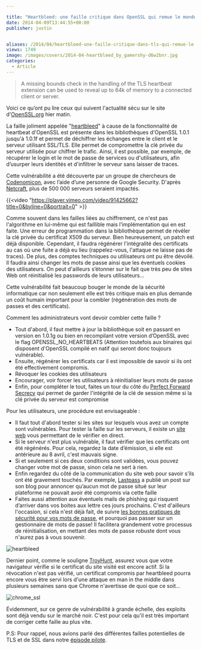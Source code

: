 ```yaml
---

title: "Heartbleed: une faille critique dans OpenSSL qui remue le monde de la sécurité informatique"
date: 2014-04-09T13:44:55+00:00
publisher: justin


aliases: /2014/04/heartbleed-une-faille-critique-dans-tls-qui-remue-le-monde-la-securite-informatique/
views: 1749
image: /images/covers/2014-04-heartbleed_by_gamershy-d6w2bnr.jpg
categories:
  - Article
---
```

> A missing bounds check in the handling of the TLS heartbeat extension can be
used to reveal up to 64k of memory to a connected client or server.

Voici ce qu’ont pu lire ceux qui suivent l'actualité sécu sur le site d'[OpenSSL.org](http://www.openssl.org) hier matin.

La faille joliment appelée "[heartbleed](http://heartbleed.com/)" à cause de la fonctionnalité de heartbeat d'OpenSSL est présente dans les bibliothèques d'OpenSSL 1.0.1 jusqu'à 1.0.1f et permet de déchiffrer les échanges entre le client et le serveur utilisant SSL/TLS. Elle permet de compromettre la clé privée du serveur utilisée pour chiffrer le trafic. Ainsi, il est possible, par exemple, de récupérer le login et le mot de passe de services ou d'utilisateurs, afin d’usurper leurs identités et d'infiltrer le serveur sans laisser de traces.

Cette vulnérabilité a été découverte par un groupe de chercheurs de [Codenomicon](http://www.codenomicon.com/), avec l’aide d’une personne de Google Security. D'après [Netcraft](http://news.netcraft.com/archives/2014/04/08/half-a-million-widely-trusted-websites-vulnerable-to-heartbleed-bug.html), plus de 500 000 serveurs seraient impactés.

{{<video "https://player.vimeo.com/video/91425662?title=0&byline=0&portrait=0" >}}


Comme souvent dans les failles liées au chiffrement, ce n'est pas l'algorithme en lui-même qui est faillible mais l’implémentation qui en est faite. Une erreur de programmation dans la bibliothèque permet de révéler la clé privée du certificat X509 du serveur. Bien heureusement, un patch est déjà disponible. Cependant, il faudra régénérer l'intégralité des certificats au cas où une fuite a déjà eu lieu (rappelez-vous, l'attaque ne laisse pas de traces). De plus, des comptes techniques ou utilisateurs ont pu être dévoilé. Il faudra ainsi changer les mots de passe ainsi que les éventuels cookies des utilisateurs. On peut d'ailleurs s’étonner sur le fait que très peu de sites Web ont réinitialisé les passwords de leurs utilisateurs...

Cette vulnérabilité fait beaucoup bouger le monde de la sécurité informatique car non seulement elle est très critique mais en plus demande un coût humain important pour la combler (régénération des mots de passes et des certificats).

Comment les administrateurs vont devoir combler cette faille ?

  * Tout d'abord, il faut mettre à jour la bibliothèque soit en passant en version en 1.0.1g ou bien en recompilant votre version d’OpenSSL avec le flag OPENSSL_NO_HEARTBEATS (Attention toutefois aux binaires qui disposent d'OpenSSL compilé en natif qui seront donc toujours vulnérable).
  * Ensuite, régénérer les certificats car il est impossible de savoir si ils ont été effectivement compromis.
  * Révoquer les cookies des utilisateurs
  * Encourager, voir forcer les utilisateurs à réinitialiser leurs mots de passe
  * Enfin, pour compléter le tout, faites un tour du côté du [Perfect Forward Secrecy](http://www.slashroot.in/what-perfect-forward-secrecy-and-its-impact-ssl-https) qui permet de garder l'intégrité de la clé de session même si la clé privée du serveur est compromise

Pour les utilisateurs, une procédure est envisageable :

  * Il faut tout d'abord tester si les sites sur lesquels vous avez un compte sont vulnérables. Pour tester la faille sur les serveurs, il existe un [site web](http://filippo.io/Heartbleed/#openssl.org) vous permettant de le vérifier en direct.
  * Si le serveur n'est plus vulnérable, il faut vérifier que les certificats ont été régénérés. Pour cela, regardez la date d’émission, si elle est antérieure au 8 avril, c'est mauvais signe.
  * Si et seulement si ces deux conditions sont validées, vous pouvez changer votre mot de passe, sinon cela ne sert à rien.
  * Enfin regardez du côté de la communication du site web pour savoir s’ils ont été gravement touchés. Par exemple, [Lastpass](http://blog.lastpass.com/2014/04/lastpass-and-heartbleed-bug.html) a publié un post sur son blog pour annoncer qu’aucun mot de passe situé sur leur plateforme ne pouvait avoir été compromis via cette faille
  * Faites aussi attention aux éventuels mails de phishing qui risquent d’arriver dans vos boites aux lettre ces jours prochains. C'est d'ailleurs l'occasion, si cela n'est déjà fait, de suivre [les bonnes pratiques de sécurité pour vos mots de passe](https://www.comptoirsecu.fr/2014/01/have-i-been-pwned-cachez-moi-ce-leak-que-je-ne-saurais-voir/), et pourquoi pas passer sur un gestionnaire de mots de passe! Il facilitera grandement votre processus de réinitialisation, en mettant des mots de passe robuste dont vous n'aurez pas à vous souvenir.

![heartbleed](/images/misc/2014-04-heartbleed.jpg)

Dernier point, comme le souligne [TroyHunt](http://www.troyhunt.com/2014/04/everything-you-need-to-know-about.html), assurez vous que votre navigateur vérifie si le certificat du site visité est encore actif. Si la révocation n'est pas vérifié, un certificat compromis par heartbleed pourra encore vous être servi lors d'une attaque en man in the middle dans plusieurs semaines sans que Chrome n'avertisse de quoi que ce soit...

![chrome_ssl](/images/misc/2014-04-chrome_ssl.jpg)

Évidemment, sur ce genre de vulnérabilité à grande échelle, des exploits sont déjà vendu sur le marché noir. C'est pour cela qu'il est très important de corriger cette faille au plus vite.

P.S: Pour rappel, nous avions parlé des différentes failles potentielles de TLS et de SSL dans notre [épisode pilote](https://www.comptoirsecu.fr/2013/05/podcast-episode-1-ssl-historique-faiblesses-et-avenir-2/).
